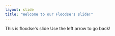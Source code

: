 ```yaml
---
layout: slide
title: "Welcome to our Floodse's slide!"
---
```

This is floodse's slide
Use the left arrow to go back!
